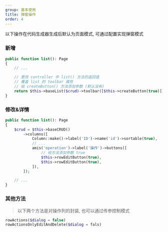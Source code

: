 ```yaml
---
group: 基本使用
title: 弹窗操作
order: 4
---
```


以下操作在代码生成器生成后默认为页面模式, 可通过配置实现弹窗模式

### 新增

```php
public function list(): Page
{
	// ...

	// 更改 controller 中 list() 方法的返回值
	// 覆盖 list 的 toolbar 属性
	// 给 createButton() 方法添加参数 (默认没有)
	return $this->baseList($crud)->toolbar([$this->createButton(true)]);
}
```

### 修改&详情

```php
public function list(): Page
{
    $crud = $this->baseCRUD()
        ->columns([
            Column::make()->label('ID')->name('id')->sortable(true),
            // ...
            amis('operation')->label('操作')->buttons([
                // 给方法添加参数 true
                $this->rowEditButton(true),
                $this->rowEditButton(true),
            ]),
        ]);

    // ...
}
```

### 其他方法

> 以下两个方法是对操作列的封装, 也可以通过传参控制模式

```php
rowActions($dialog = false)
rowActionsOnlyEditAndDelete($dialog = fals)
```
